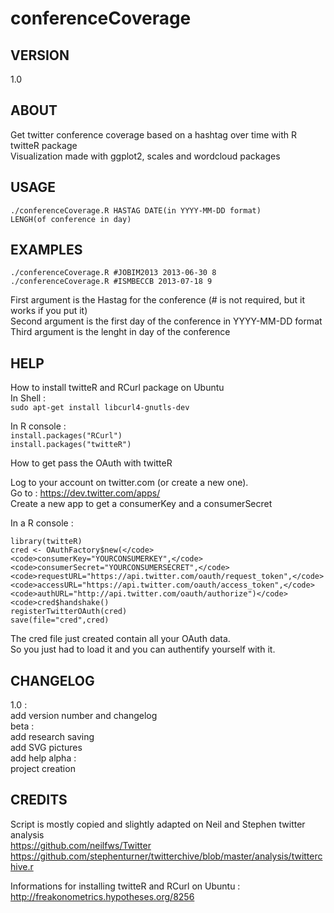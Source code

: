 conferenceCoverage
===

VERSION
---
1.0

ABOUT
---
Get twitter conference coverage based on a hashtag over time with R twitteR package  
Visualization made with ggplot2, scales and wordcloud packages

USAGE
---
<code>./conferenceCoverage.R HASTAG DATE(in YYYY-MM-DD format) LENGH(of conference in day)</code>

EXAMPLES
---
<code>./conferenceCoverage.R #JOBIM2013 2013-06-30 8</code>  
<code>./conferenceCoverage.R #ISMBECCB 2013-07-18 9</code>

First argument is the Hastag for the conference (# is not required, but it works if you put it)  
Second argument is the first day of the conference in YYYY-MM-DD format  
Third argument is the lenght in day of the conference

HELP
---
How to install twitteR and RCurl package on Ubuntu  
In Shell :  
<code>sudo apt-get install libcurl4-gnutls-dev</code>

In R console :  
<code>install.packages("RCurl")</code>  
<code>install.packages("twitteR")</code>

How to get pass the OAuth with twitteR

Log to your account on twitter.com (or create a new one).  
Go to : https://dev.twitter.com/apps/  
Create a new app to get a consumerKey and a consumerSecret

In a R console :  

<code>library(twitteR)</code>  
<code>cred <- OAuthFactory$new(</code>  
<code>consumerKey="YOURCONSUMERKEY",</code>  
<code>consumerSecret="YOURCONSUMERSECRET",</code>  
<code>requestURL="https://api.twitter.com/oauth/request_token",</code>  
<code>accessURL="https://api.twitter.com/oauth/access_token",</code>  
<code>authURL="http://api.twitter.com/oauth/authorize")</code>  
<code>cred$handshake()</code>  
<code>registerTwitterOAuth(cred)</code>  
<code>save(file="cred",cred)</code>

The cred file just created contain all your OAuth data.  
So you just had to load it and you can authentify yourself with it.

CHANGELOG
---
1.0 :  
add version number and changelog  
beta :  
add research saving  
add SVG pictures  
add help
alpha :  
project creation    

CREDITS
---
Script is mostly copied and slightly adapted on Neil and Stephen twitter analysis  
https://github.com/neilfws/Twitter  
https://github.com/stephenturner/twitterchive/blob/master/analysis/twitterchive.r

Informations for installing twitteR and RCurl on Ubuntu :  
http://freakonometrics.hypotheses.org/8256  
